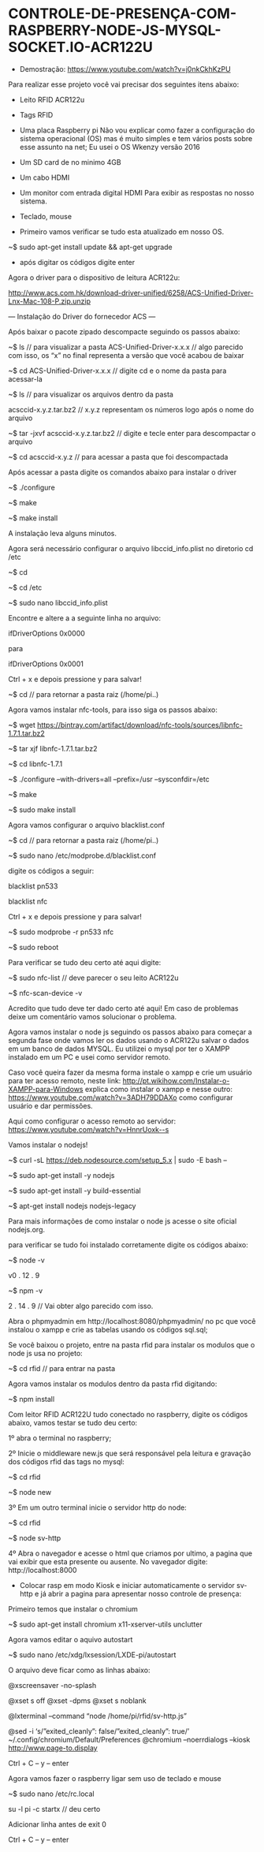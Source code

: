 # CONTROLE-DE-PRESENÇA-COM-RASPBERRY-NODE-JS-MYSQL-SOCKET.IO-ACR122U

* Demostração: https://www.youtube.com/watch?v=j0nkCkhKzPU

Para realizar esse projeto você vai precisar dos seguintes itens abaixo:
* Leito RFID ACR122u
* Tags RFID
* Uma placa Raspberry pi
Não vou explicar como fazer a configuração do sistema operacional (OS) mas é muito simples e tem vários posts sobre esse assunto na net; Eu usei o OS Wkenzy versão 2016
* Um SD card de no minimo 4GB
* Um cabo HDMI
* Um monitor com entrada digital HDMI
Para exibir  as respostas no nosso sistema.
* Teclado, mouse

* Primeiro vamos verificar se tudo esta atualizado em nosso OS.

~$ sudo apt-get install update && apt-get upgrade

* após digitar os códigos digite enter

Agora o driver para o dispositivo de leitura ACR122u:

http://www.acs.com.hk/download-driver-unified/6258/ACS-Unified-Driver-Lnx-Mac-108-P.zip.unzip

— Instalação do Driver do fornecedor ACS —

Após baixar o pacote zipado descompacte seguindo os passos abaixo:

~$ ls // para visualizar a pasta ACS-Unified-Driver-x.x.x  // algo parecido com isso, os “x” no final representa a versão que você acabou de baixar

~$ cd ACS-Unified-Driver-x.x.x  // digite cd e o nome da pasta para acessar-la

~$ ls // para visualizar os arquivos dentro da pasta

acsccid-x.y.z.tar.bz2 // x.y.z representam os números logo após o nome do arquivo

~$ tar -jxvf acsccid-x.y.z.tar.bz2 // digite e tecle enter para descompactar o arquivo

~$ cd acsccid-x.y.z // para acessar a pasta que foi descompactada

Após acessar a pasta digite os comandos abaixo para instalar o driver

~$  ./configure

~$ make

~$ make install

A instalação leva alguns minutos.

Agora será necessário configurar o arquivo libccid_info.plist no diretorio cd /etc

~$ cd

~$ cd /etc

~$ sudo nano libccid_info.plist

Encontre e altere a a seguinte linha no arquivo:

<key>ifDriverOptions</key>
<string>0x0000</string>

para

<key>ifDriverOptions</key>
<string>0x0001</string>

Ctrl + x e depois pressione y para salvar!

~$ cd // para retornar a pasta raiz (/home/pi..)

Agora vamos instalar nfc-tools, para isso siga os passos abaixo:

~$ wget https://bintray.com/artifact/download/nfc-tools/sources/libnfc-1.7.1.tar.bz2

~$ tar xjf libnfc-1.7.1.tar.bz2

~$ cd libnfc-1.7.1

~$ ./configure –with-drivers=all –prefix=/usr –sysconfdir=/etc

~$ make

~$ sudo make install

Agora vamos configurar o arquivo blacklist.conf

~$ cd // para retornar a pasta raiz (/home/pi..)

~$ sudo nano /etc/modprobe.d/blacklist.conf

digite os códigos a seguir:

blacklist pn533

blacklist nfc

Ctrl + x e depois pressione y para salvar!

~$ sudo modprobe -r pn533 nfc

~$ sudo reboot

Para verificar se tudo deu certo até aqui digite:

~$ sudo nfc-list // deve parecer o seu leito ACR122u

~$ nfc-scan-device -v

Acredito que tudo deve ter dado certo até aqui! 
Em caso de problemas deixe um comentário vamos solucionar o problema.

Agora vamos instalar o node js seguindo os passos abaixo para começar a segunda fase onde vamos ler os dados usando o ACR122u salvar o dados em um banco de dados MYSQL. 
Eu utilizei o mysql por ter o XAMPP instalado em um PC e usei como servidor remoto.

Caso você queira fazer da mesma forma instale o xampp e crie um usuário para ter acesso remoto, neste link:
http://pt.wikihow.com/Instalar-o-XAMPP-para-Windows
explica como instalar o xampp e nesse outro:
https://www.youtube.com/watch?v=3ADH79DDAXo
como configurar usuário e dar permissões.

Aqui como configurar o acesso remoto ao servidor:
https://www.youtube.com/watch?v=HnnrUoxk--s

Vamos instalar o nodejs!

~$ curl -sL https://deb.nodesource.com/setup_5.x | sudo -E bash –

~$ sudo apt-get install -y nodejs

~$ sudo apt-get install -y build-essential

~$ apt-get install nodejs nodejs-legacy

Para mais informações de como instalar o node js acesse o site oficial nodejs.org.

para verificar se tudo foi instalado corretamente digite os códigos abaixo:

~$ node -v

v0 . 12 . 9 

~$ npm -v

2 . 14 . 9 // Vai obter algo parecido com isso.

Abra o phpmyadmin em http://localhost:8080/phpmyadmin/ no pc que você instalou o xampp e crie as tabelas usando os códigos sql.sql;

Se você baixou o projeto, entre na pasta rfid para instalar os modulos que o node js usa no projeto:

~$ cd rfid // para entrar na pasta

Agora vamos instalar os modulos dentro da pasta rfid digitando:

~$ npm install

Com leitor RFID ACR122U tudo conectado no raspberry, digite os códigos abaixo, vamos testar se tudo deu certo:

1º abra o terminal no raspberry;

2º  Inicie o middleware new.js que será responsável pela leitura e gravação dos códigos rfid das tags no mysql:

~$ cd rfid

~$ node new

3º Em um outro terminal inicie o servidor http do node:

~$ cd rfid

~$ node sv-http

 4º Abra o navegador e acesse  o html que criamos por ultimo, a pagina que vai exibir que esta presente ou ausente. No vavegador digite: http://localhost:8000

* Colocar rasp em modo Kiosk e iniciar automaticamente o servidor sv-http e já abrir a pagina para apresentar nosso controle de presença:

Primeiro temos que instalar o chromium

~$ sudo apt-get install chromium x11-xserver-utils unclutter

Agora vamos editar o aquivo autostart

~$ sudo nano /etc/xdg/lxsession/LXDE-pi/autostart

O arquivo deve ficar como as linhas abaixo:

@xscreensaver -no-splash

@xset s off
@xset -dpms
@xset s noblank

@lxterminal –command “node /home/pi/rfid/sv-http.js”

@sed -i ‘s/”exited_cleanly”: false/”exited_cleanly”: true/’ ~/.config/chromium/Default/Preferences
@chromium –noerrdialogs –kiosk http://www.page-to.display

Ctrl + C  – y  – enter

Agora vamos fazer o raspberry ligar sem uso de teclado e mouse

~$ sudo nano /etc/rc.local

su -l pi -c startx // deu certo

Adicionar linha antes de exit 0

Ctrl + C  – y  – enter
